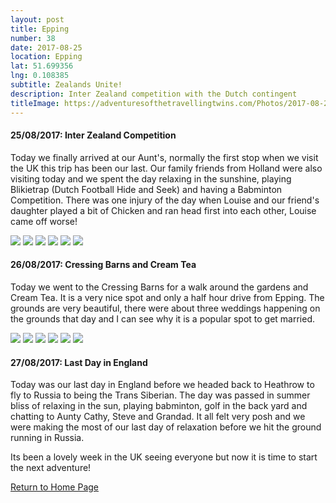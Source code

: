 ```yaml
---
layout: post
title: Epping
number: 38
date: 2017-08-25
location: Epping
lat: 51.699356
lng: 0.108385
subtitle: Zealands Unite!
description: Inter Zealand competition with the Dutch contingent
titleImage: https://adventuresofthetravellingtwins.com/Photos/2017-08-25-Epping/cover-min.JPG
---
```


<h4>25/08/2017: Inter Zealand Competition</h4>

Today we finally arrived at our Aunt's, normally the first stop when we visit the UK this trip has been our last. Our family friends from Holland were also visiting today and we spent the day relaxing in the sunshine, playing Blikietrap (Dutch Football Hide and Seek) and having a Babminton Competition. There was one injury of the day when Louise and our friend's daughter played a bit of Chicken and ran head first into each other, Louise came off worse!

<img src="https://adventuresofthetravellingtwins.com/Photos/2017-08-25-Epping/day11-min.JPG" class="image1">
<img src="https://adventuresofthetravellingtwins.com/Photos/2017-08-25-Epping/day12-min.JPG" class="image1">
<img src="https://adventuresofthetravellingtwins.com/Photos/2017-08-25-Epping/day13-min.JPG" class="image1">
<img src="https://adventuresofthetravellingtwins.com/Photos/2017-08-25-Epping/day14-min.JPG" class="image1">
<img src="https://adventuresofthetravellingtwins.com/Photos/2017-08-25-Epping/day15-min.JPG" class="image1">
<img src="https://adventuresofthetravellingtwins.com/Photos/2017-08-25-Epping/day16-min.JPG" class="image1">

<h4>26/08/2017: Cressing Barns and Cream Tea</h4>

Today we went to the Cressing Barns for a walk around the gardens and Cream Tea. It is a very nice spot and only a half hour drive from Epping. The grounds are very beautiful, there were about three weddings happening on the grounds that day and I can see why it is a popular spot to get married. 

<img src="https://adventuresofthetravellingtwins.com/Photos/2017-08-25-Epping/day21-min.JPG" class="image1">
<img src="https://adventuresofthetravellingtwins.com/Photos/2017-08-25-Epping/day22-min.JPG" class="image1">
<img src="https://adventuresofthetravellingtwins.com/Photos/2017-08-25-Epping/day23-min.JPG" class="image1">
<img src="https://adventuresofthetravellingtwins.com/Photos/2017-08-25-Epping/day24-min.JPG" class="image1">
<img src="https://adventuresofthetravellingtwins.com/Photos/2017-08-25-Epping/day25-min.JPG" class="image1">
<img src="https://adventuresofthetravellingtwins.com/Photos/2017-08-25-Epping/day26-min.JPG" class="image1">

<h4>27/08/2017: Last Day in England</h4>

Today was our last day in England before we headed back to Heathrow to fly to Russia to being the Trans Siberian. The day was passed in summer bliss of relaxing in the sun, playing babminton, golf in the back yard and chatting to Aunty Cathy, Steve and Grandad. It all felt very posh and we were making the most of our last day of relaxation before we hit the ground running in Russia. 

Its been a lovely week in the UK seeing everyone but now it is time to start the next adventure!

<a href="https://adventuresofthetravellingtwins.com/">Return to Home Page</a>
